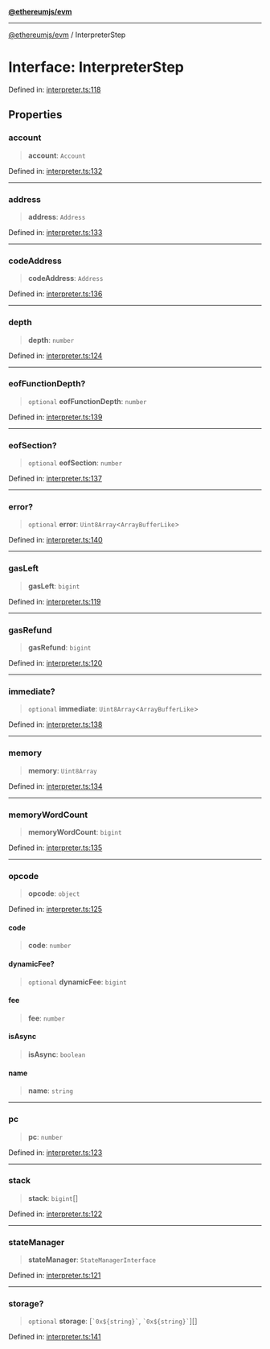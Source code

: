 [**@ethereumjs/evm**](../README.md)

***

[@ethereumjs/evm](../README.md) / InterpreterStep

# Interface: InterpreterStep

Defined in: [interpreter.ts:118](https://github.com/ethereumjs/ethereumjs-monorepo/blob/master/packages/evm/src/interpreter.ts#L118)

## Properties

### account

> **account**: `Account`

Defined in: [interpreter.ts:132](https://github.com/ethereumjs/ethereumjs-monorepo/blob/master/packages/evm/src/interpreter.ts#L132)

***

### address

> **address**: `Address`

Defined in: [interpreter.ts:133](https://github.com/ethereumjs/ethereumjs-monorepo/blob/master/packages/evm/src/interpreter.ts#L133)

***

### codeAddress

> **codeAddress**: `Address`

Defined in: [interpreter.ts:136](https://github.com/ethereumjs/ethereumjs-monorepo/blob/master/packages/evm/src/interpreter.ts#L136)

***

### depth

> **depth**: `number`

Defined in: [interpreter.ts:124](https://github.com/ethereumjs/ethereumjs-monorepo/blob/master/packages/evm/src/interpreter.ts#L124)

***

### eofFunctionDepth?

> `optional` **eofFunctionDepth**: `number`

Defined in: [interpreter.ts:139](https://github.com/ethereumjs/ethereumjs-monorepo/blob/master/packages/evm/src/interpreter.ts#L139)

***

### eofSection?

> `optional` **eofSection**: `number`

Defined in: [interpreter.ts:137](https://github.com/ethereumjs/ethereumjs-monorepo/blob/master/packages/evm/src/interpreter.ts#L137)

***

### error?

> `optional` **error**: `Uint8Array`\<`ArrayBufferLike`\>

Defined in: [interpreter.ts:140](https://github.com/ethereumjs/ethereumjs-monorepo/blob/master/packages/evm/src/interpreter.ts#L140)

***

### gasLeft

> **gasLeft**: `bigint`

Defined in: [interpreter.ts:119](https://github.com/ethereumjs/ethereumjs-monorepo/blob/master/packages/evm/src/interpreter.ts#L119)

***

### gasRefund

> **gasRefund**: `bigint`

Defined in: [interpreter.ts:120](https://github.com/ethereumjs/ethereumjs-monorepo/blob/master/packages/evm/src/interpreter.ts#L120)

***

### immediate?

> `optional` **immediate**: `Uint8Array`\<`ArrayBufferLike`\>

Defined in: [interpreter.ts:138](https://github.com/ethereumjs/ethereumjs-monorepo/blob/master/packages/evm/src/interpreter.ts#L138)

***

### memory

> **memory**: `Uint8Array`

Defined in: [interpreter.ts:134](https://github.com/ethereumjs/ethereumjs-monorepo/blob/master/packages/evm/src/interpreter.ts#L134)

***

### memoryWordCount

> **memoryWordCount**: `bigint`

Defined in: [interpreter.ts:135](https://github.com/ethereumjs/ethereumjs-monorepo/blob/master/packages/evm/src/interpreter.ts#L135)

***

### opcode

> **opcode**: `object`

Defined in: [interpreter.ts:125](https://github.com/ethereumjs/ethereumjs-monorepo/blob/master/packages/evm/src/interpreter.ts#L125)

#### code

> **code**: `number`

#### dynamicFee?

> `optional` **dynamicFee**: `bigint`

#### fee

> **fee**: `number`

#### isAsync

> **isAsync**: `boolean`

#### name

> **name**: `string`

***

### pc

> **pc**: `number`

Defined in: [interpreter.ts:123](https://github.com/ethereumjs/ethereumjs-monorepo/blob/master/packages/evm/src/interpreter.ts#L123)

***

### stack

> **stack**: `bigint`[]

Defined in: [interpreter.ts:122](https://github.com/ethereumjs/ethereumjs-monorepo/blob/master/packages/evm/src/interpreter.ts#L122)

***

### stateManager

> **stateManager**: `StateManagerInterface`

Defined in: [interpreter.ts:121](https://github.com/ethereumjs/ethereumjs-monorepo/blob/master/packages/evm/src/interpreter.ts#L121)

***

### storage?

> `optional` **storage**: \[`` `0x${string}` ``, `` `0x${string}` ``\][]

Defined in: [interpreter.ts:141](https://github.com/ethereumjs/ethereumjs-monorepo/blob/master/packages/evm/src/interpreter.ts#L141)
